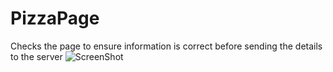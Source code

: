 PizzaPage
=========

Checks the page to ensure information is correct before sending the details to the server
![ScreenShot](https://raw.github.com/JohnCit/PizzaPage/master/screenshots/screenshot1.PNG)
